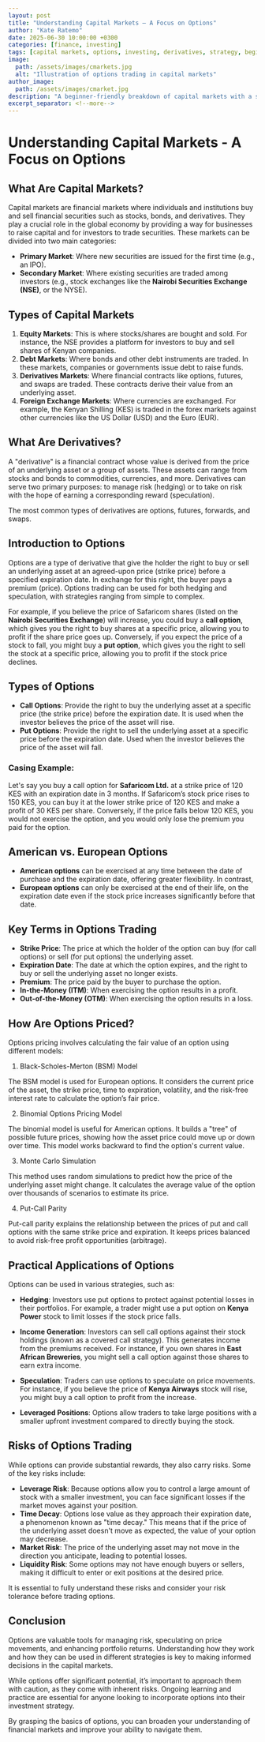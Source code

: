 ```yaml
---
layout: post
title: "Understanding Capital Markets – A Focus on Options"
author: "Kate Ratemo"
date: 2025-06-30 10:00:00 +0300
categories: [finance, investing]
tags: [capital markets, options, investing, derivatives, strategy, beginners]
image:
  path: /assets/images/cmarkets.jpg
  alt: "Illustration of options trading in capital markets"
author_image:
  path: /assets/images/cmarket.jpg
description: "A beginner-friendly breakdown of capital markets with a spotlight on options — what they are, how they work, and why they matter."
excerpt_separator: <!--more-->
---
```


# Understanding Capital Markets - A Focus on Options

## What Are Capital Markets?
Capital markets are financial markets where individuals and institutions buy and sell financial securities such as stocks, bonds, and derivatives. They play a crucial role in the global economy by providing a way for businesses to raise capital and for investors to trade securities. These markets can be divided into two main categories:

- **Primary Market**: Where new securities are issued for the first time (e.g., an IPO).
- **Secondary Market**: Where existing securities are traded among investors (e.g., stock exchanges like the **Nairobi Securities Exchange (NSE)**, or the NYSE).

## Types of Capital Markets

1. **Equity Markets**: This is where stocks/shares are bought and sold. For instance, the NSE provides a platform for investors to buy and sell shares of Kenyan companies.
2. **Debt Markets**: Where bonds and other debt instruments are traded. In these markets, companies or governments issue debt to raise funds. 
3. **Derivatives Markets**: Where financial contracts like options, futures, and swaps are traded. These contracts derive their value from an underlying asset.
4. **Foreign Exchange Markets**: Where currencies are exchanged. For example, the Kenyan Shilling (KES) is traded in the forex markets against other currencies like the US Dollar (USD) and the Euro (EUR).

## What Are Derivatives?
A "derivative" is a financial contract whose value is derived from the price of an underlying asset or a group of assets. These assets can range from stocks and bonds to commodities, currencies, and more. Derivatives can serve two primary purposes: to manage risk (hedging) or to take on risk with the hope of earning a corresponding reward (speculation).

The most common types of derivatives are options, futures, forwards, and swaps.

## Introduction to Options
Options are a type of derivative that give the holder the right to buy or sell an underlying asset at an agreed-upon price (strike price) before a specified expiration date. In exchange for this right, the buyer pays a premium (price). Options trading can be used for both hedging and speculation, with strategies ranging from simple to complex.

For example, if you believe the price of Safaricom shares (listed on the **Nairobi Securities Exchange**) will increase, you could buy a **call option**, which gives you the right to buy shares at a specific price, allowing you to profit if the share price goes up. Conversely, if you expect the price of a stock to fall, you might buy a **put option**, which gives you the right to sell the stock at a specific price, allowing you to profit if the stock price declines.

## Types of Options

- **Call Options**: Provide the right to buy the underlying asset at a specific price (the strike price) before the expiration date. It is used when the investor believes the price of the asset will rise. 
- **Put Options**: Provide the right to sell the underlying asset at a specific price before the expiration date. Used when the investor believes the price of the asset will fall.

### Casing Example:
Let's say you buy a call option for **Safaricom Ltd.** at a strike price of 120 KES with an expiration date in 3 months. If Safaricom’s stock price rises to 150 KES, you can buy it at the lower strike price of 120 KES and make a profit of 30 KES per share. Conversely, if the price falls below 120 KES, you would not exercise the option, and you would only lose the premium you paid for the option.

## American vs. European Options
- **American options** can be exercised at any time between the date of purchase and the expiration date, offering greater flexibility. In contrast,
- **European options** can only be exercised at the end of their life, on the expiration date even if the stock price increases significantly before that date.


## Key Terms in Options Trading

- **Strike Price**: The price at which the holder of the option can buy (for call options) or sell (for put options) the underlying asset.
- **Expiration Date**: The date at which the option expires, and the right to buy or sell the underlying asset no longer exists.
- **Premium**: The price paid by the buyer to purchase the option.
- **In-the-Money (ITM)**: When exercising the option results in a profit.
- **Out-of-the-Money (OTM)**: When exercising the option results in a loss.

## How Are Options Priced?
Options pricing involves calculating the fair value of an option using different models:

1. Black-Scholes-Merton (BSM) Model

The BSM model is used for European options. It considers the current price of the asset, the strike price, time to expiration, volatility, and the risk-free interest rate to calculate the option’s fair price.

2. Binomial Options Pricing Model

The binomial model is useful for American options. It builds a "tree" of possible future prices, showing how the asset price could move up or down over time. This model works backward to find the option's current value.

3. Monte Carlo Simulation

This method uses random simulations to predict how the price of the underlying asset might change. It calculates the average value of the option over thousands of scenarios to estimate its price.

4. Put-Call Parity

Put-call parity explains the relationship between the prices of put and call options with the same strike price and expiration. It keeps prices balanced to avoid risk-free profit opportunities (arbitrage).

## Practical Applications of Options
Options can be used in various strategies, such as:

- **Hedging**: Investors use put options to protect against potential losses in their portfolios. For example, a trader might use a put option on **Kenya Power** stock to limit losses if the stock price falls.
- **Income Generation**: Investors can sell call options against their stock holdings (known as a covered call strategy). This generates income from the premiums received. For instance, if you own shares in **East African Breweries**, you might sell a call option against those shares to earn extra income.
- **Speculation**: Traders can use options to speculate on price movements. For instance, if you believe the price of **Kenya Airways** stock will rise, you might buy a call option to profit from the increase.

- **Leveraged Positions**: Options allow traders to take large positions with a smaller upfront investment compared to directly buying the stock.

## Risks of Options Trading
While options can provide substantial rewards, they also carry risks. Some of the key risks include:

- **Leverage Risk**: Because options allow you to control a large amount of stock with a smaller investment, you can face significant losses if the market moves against your position.
- **Time Decay**: Options lose value as they approach their expiration date, a phenomenon known as "time decay." This means that if the price of the underlying asset doesn't move as expected, the value of your option may decrease.
- **Market Risk**: The price of the underlying asset may not move in the direction you anticipate, leading to potential losses.
- **Liquidity Risk**: Some options may not have enough buyers or sellers, making it difficult to enter or exit positions at the desired price.

It is essential to fully understand these risks and consider your risk tolerance before trading options.

## Conclusion
Options are valuable tools for managing risk, speculating on price movements, and enhancing portfolio returns. Understanding how they work and how they can be used in different strategies is key to making informed decisions in the capital markets.

While options offer significant potential, it’s important to approach them with caution, as they come with inherent risks. Ongoing learning and practice are essential for anyone looking to incorporate options into their investment strategy.

By grasping the basics of options, you can broaden your understanding of financial markets and improve your ability to navigate them.
